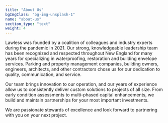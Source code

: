 ```yaml
---
title: "About Us"
bgImgClass: "bg-img-unsplash-1"
name: "about-us"
section_type: "text"
weight: 4
---
```


Lawless was founded by a coalition of colleagues and industry experts during the pandemic in 2021. Our strong, knowledgeable leadership team has been recognized and respected throughout New England for many years for specializing in waterproofing, restoration and building envelope services. Parking and property management companies, building owners, engineers, architects, and other contractors chose us for our dedication to quality, communication, and service.

Our team brings innovation to our operation, and our years of experience allow us to consistently deliver custom solutions to projects of all size. From early condition assessments to multi-phased capital enhancements, we build and maintain partnerships for your most important investments.

We are passionate stewards of excellence and look forward to partnering with you on your next project.
